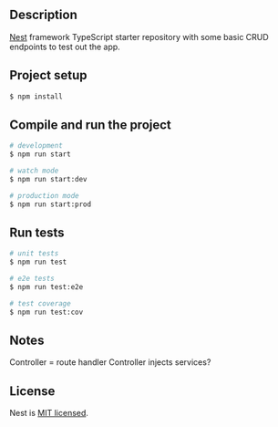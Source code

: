 ## Description

[Nest](https://github.com/nestjs/nest) framework TypeScript starter repository with some basic CRUD endpoints to test out the app.

## Project setup

```bash
$ npm install
```

## Compile and run the project

```bash
# development
$ npm run start

# watch mode
$ npm run start:dev

# production mode
$ npm run start:prod
```

## Run tests

```bash
# unit tests
$ npm run test

# e2e tests
$ npm run test:e2e

# test coverage
$ npm run test:cov
```

## Notes

Controller = route handler
Controller injects services?



## License

Nest is [MIT licensed](https://github.com/nestjs/nest/blob/master/LICENSE).
